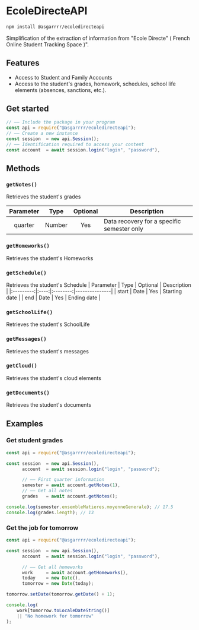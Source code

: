 # EcoleDirecteAPI

```bash
npm install @asgarrrr/ecoledirecteapi
```
Simplification of the extraction of information from \"Ecole Directe\" ( French Online Student Tracking Space )".

## Features
- Access to Student and Family Accounts
- Access to the student's grades, homework, schedules, school life elements (absences, sanctions, etc.).

## Get started
```js
// —— Include the package in your program
const api = require("@asgarrrr/ecoledirecteapi");
// —— Create a new instance
const session  = new api.Session();
// —— Identification required to access your content
const account  = await session.login("login", "password"),
```

## Methods

### `getNotes()`
Retrieves the student's grades

| Parameter |  Type  | Optional | Description                                |
|:---------:|:------:|:--------:|--------------------------------------------|
| quarter   | Number | Yes      | Data recovery for a specific semester only |

### `getHomeworks()`
Retrieves the student's Homeworks

### `getSchedule()`
Retrieves the student's Schedule
| Parameter | Type | Optional | Description   |
|:---------:|:----:|:--------:|---------------|
| start     | Date | Yes      | Starting date |
| end       | Date | Yes      | Ending date   |

### `getSchoolLife()`
Retrieves the student's SchoolLife

### `getMessages()`
Retrieves the student's messages

### `getCloud()`
Retrieves the student's cloud elements

### `getDocuments()`
Retrieves the student's documents


## Examples
### Get student grades

```js
const api = require("@asgarrrr/ecoledirecteapi");

const session  = new api.Session(),
      account  = await session.login("login", "password");

      // —— First quarter information
      semester = await account.getNotes(1),
      // —— Get all notes
      grades   = await account.getNotes();

console.log(semester.ensembleMatieres.moyenneGenerale); // 17.5
console.log(grades.length); // 13
```

### Get the job for tomorrow
```js
const api = require("@asgarrrr/ecoledirecteapi");

const session  = new api.Session(),
      account  = await session.login("login", "password"),

      // —— Get all homeworks
      work     = await account.getHomeworks(),
      today    = new Date(),
      tomorrow = new Date(today);

tomorrow.setDate(tomorrow.getDate() + 1);

console.log(
    work[tomorrow.toLocaleDateString()]
    || "No homework for tomorrow"
);
```